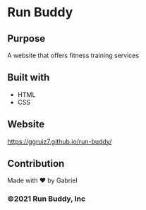 # Run Buddy

## Purpose
A website that offers fitness training services

## Built with
* HTML
* CSS

## Website
https://ggruiz7.github.io/run-buddy/

## Contribution
Made with ❤️ by Gabriel


### ©️2021 Run Buddy, Inc
